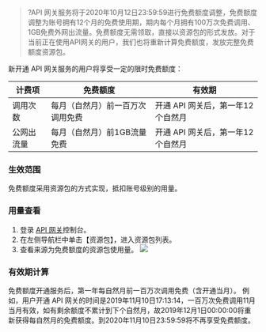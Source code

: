 >?API 网关服务将于2020年10月12日23:59:59进行免费额度调整，免费额度调整为账号拥有12个月的免费使用期，期内每个月拥有100万次免费调用、1GB免费外网出流量。免费额度无需领取，直接以资源包的形式发放。对于当前正在使用API网关的用户，我们也将重新计算免费额度，发放完整免费额度资源包。

新开通 API 网关服务的用户将享受一定的限时免费额度：

| 计费项     | 免费额度                         | 有效期                       |
| ---------- | -------------------------------- | ---------------------------- |
| 调用次数   | 每月（自然月）前一百万次调用免费 | 开通 API 网关后，第一年12个自然月 |
| 公网出流量 | 每月（自然月）前1GB流量免费      | 开通 API 网关后，第一年12个自然月 |

### 生效范围
免费额度采用资源包的方式实现，抵扣账号级别的用量。
 
### 用量查看
1. 登录 [API 网关](https://console.cloud.tencent.com/apigateway)控制台。
2. 在左侧导航栏中单击【资源包】，进入资源包列表。
3. 查看来源为免费额度的资源包使用量。
![](https://main.qcloudimg.com/raw/ca9c5222e609a8bf1418a36eef66499c.png)

### 有效期计算
免费额度开通服务后，第一年每自然月前一百万次调用免费（含开通当月）。
例如，用户开通 API 网关的时间是2019年11月10日17:13:14，一百万次免费调用11月当月有效，如有剩余额度不累计到下个自然月，故2019年12月1日00:00:00将重新获得每自然月的免费额度。到2020年11月10日23:59:59将不再享受免费额度。

